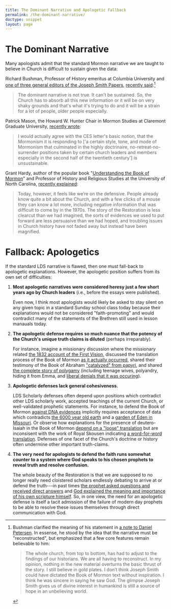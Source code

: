 ```yaml
---
title: The Dominant Narrative and Apologetic Fallback
permalink: /the-dominant-narrative/
doctype: snippet
layout: page
---
```


# The Dominant Narrative

Many apologists admit that the standard Mormon narrative we are taught to believe in Church is difficult to sustain given the data:

Richard Bushman, Professor of History emeritus at Columbia University and [one of three general editors of the Joseph Smith Papers](https://en.wikipedia.org/wiki/Richard_Bushman), [recently said](https://www.youtube.com/watch?v=WhpQByXn484):[^dominantnarrativeclarification]

> The dominant narrative is not true.  It can't be sustained.  So, the Church has to absorb all this new information or it will be on very shaky grounds and that's what it's trying to do and it will be a strain for a lot of people, older people especially.

Patrick Mason, the Howard W. Hunter Chair in Mormon Studies at Claremont Graduate University, [recently wrote](http://www.fairmormon.org/perspectives/fair-conferences/2016-fairmormon-conference/courage-convictions):

> I would actually agree with the CES letter's basic notion, that the Mormonism it is responding to ['a certain style, tone, and mode of Mormonism that culminated in the highly doctrinaire, no-retreat-no-surrender positions taken by certain church leaders and members especially in the second half of the twentieth century'] is unsustainable.

Grant Hardy, author of the popular book "[Understanding the Book of Mormon](https://www.amazon.com/Understanding-Book-Mormon-Readers-Guide/dp/0199731705/ref=sr_1_3?ie=UTF8&s=books&qid=1264540088&sr=1-3)" and Professor of History and Religious Studies at the University of North Carolina, [recently explained](http://www.fairmormon.org/perspectives/fair-conferences/2016-fairmormon-conference/more-effective-apologetics):

> Today, however, it feels like we’re on the defensive. People already know quite a bit about the Church, and with a few clicks of a mouse they can know a lot more, including negative information that was difficult to come by in the 1970s. The story of the Restoration is less clearcut than we had imagined, the sorts of evidences we used to put forward are less persuasive than we had hoped, and troubling issues in Church history have not faded away but instead have been magnified.

# Fallback: Apologetics

If the standard LDS narrative is flawed, then one must fall-back to apologetic explanations.  However, the apologetic position suffers from its own set of difficulties:

1. **Most apologetic narratives were considered heresy just a few short years ago by Church leaders** (i.e., before the essays were published).

    Even now, I think most apologists would likely be asked to stay silent on any given topic in a standard Sunday school class today because their explanations would not be considered "faith-promoting" and would contradict many of the statements of the Brethren still used in lesson manauals today.

2. **The apologetic defense requires so much nuance that the potency of the Church's unique truth claims is diluted** (perhaps irreparably).

    For instance, imagine a missionary discussion where the missionary related [the 1832 account of the First Vision](http://www.josephsmithpapers.org/paperSummary/history-circa-summer-1832?p=1), discussed the translation process of the Book of Mormon [as it actually occurred](https://www.lds.org/topics/book-of-mormon-translation?lang=eng), shared their testimony of the Book of Abraham ["catalyzed" from papyri](https://www.lds.org/topics/translation-and-historicity-of-the-book-of-abraham?lang=eng), and shared [the complete story of polygamy](https://www.lds.org/topics/plural-marriage-in-kirtland-and-nauvoo?lang=eng) (including teenage wives, polyandry, hiding it from Emma, and [liberal denials that it was occuring](http://josephsmithspolygamy.org/common-questions/polygamy-denials/)).

3. **Apologetic defenses lack general cohesiveness.**

    LDS Scholarly defenses often depend upon positions which contradict other LDS scholarly work, accepted teachings of the current Church, or well-validated prophetic statements.  For instance, to defend the Book of Mormon [against DNA evidences](https://www.lds.org/topics/book-of-mormon-and-dna-studies?lang=eng) implicitly requires acceptance of data which contradicts [the 6000 year old earth](https://github.com/faenrandir/a_careful_examination/raw/e18a55bfd50503e2846133bef6d141bcc80f404e/documents/science/the_6000_year_problem.pdf) and a [garden of Eden in Missouri](http://en.fairmormon.org/Joseph_Smith/Garden_of_Eden_in_Missouri).  Or observe how explanations for the presence of deutero-Isaiah in the Book of Mormon [depend on a "loose" translation](http://en.fairmormon.org/Book_of_Mormon/Anachronisms/Biblical/Deutero-Isaiah) but are inconsisent with the work of Royal Skousen indicating [a word-for-word translation](http://mi.byu.edu/watch-skousens-3-part-lecture-series-on-the-book-of-mormon-critical-text-project/).  Defenses of one facet of the Church's doctrine or history often undermine other important truth-claims.

4. **The very need for apologists to defend the faith runs somewhat counter to a system where God speaks to his chosen prophets to reveal truth and resolve confusion.**

    The whole beauty of the Restoration is that we are supposed to no longer really need cloistered scholars endlessly debating to arrive at or defend the truth---in past times [the prophet asked questions and received direct answers](https://www.lds.org/scriptures/dc-testament/dc/77) and [God explained the meaning and importance of his own scripture himself](https://www.lds.org/scriptures/dc-testament/dc/1?lang=eng).  So, in one view, the need for an apologetic defense is itself a tacit admission of the failure of modern day prophets to be able to resolve these issues themselves through direct communication with God.

[^dominantnarrativeclarification]: Bushman clarified the meaning of his statement in [a note to Daniel Petersen](http://www.patheos.com/blogs/danpeterson/2016/07/richard-bushman-and-the-fundamental-claims-of-mormonism.html).  In essense, he stood by the idea that the narrative must be "reconstructed", but emphasized that a few core features remain believable to him:

    > The whole church, from top to bottom, has had to adjust to the findings of our historians.  We are all having to reconstruct.  In my opinion, nothing in the new material overturns the basic thrust of the story.  I still believe in gold plates.  I don’t think Joseph Smith could have dictated the Book of Mormon text without inspiration.  I think he was sincere in saying he saw God.  The glimpse Joseph Smith gives us of divine interest in humankind is still a source of hope in an unbelieving world.
